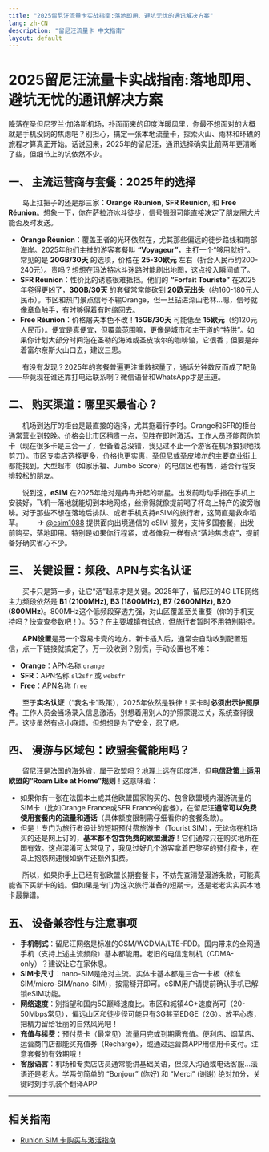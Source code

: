 ```yaml
---
title: "2025留尼汪流量卡实战指南:落地即用、避坑无忧的通讯解决方案"
lang: zh-CN
description: "留尼汪流量卡 中文指南"
layout: default
---
```

# 2025留尼汪流量卡实战指南:落地即用、避坑无忧的通讯解决方案

降落在圣但尼罗兰·加洛斯机场，扑面而来的印度洋暖风里，你最不想面对的大概就是手机没网的焦虑吧？别担心，搞定一张本地流量卡，探索火山、雨林和环礁的旅程才算真正开始。话说回来，2025年的留尼汪，通讯选择确实比前两年更清晰了些，但细节上的坑依然不少。

## 一、 主流运营商与套餐：2025年的选择

　　岛上扛把子的还是那三家：**Orange Réunion**, **SFR Réunion**, 和 **Free Réunion**。想象一下，你在萨拉济冰斗徒步，信号强弱可能直接决定了朋友圈大片能否及时发送。

*   **Orange Réunion**：覆盖王者的光环依然在，尤其那些偏远的徒步路线和南部海岸。2025年他们主推的游客套餐叫 **“Voyageur”**，主打一个“够用就好”。常见的是 **20GB/30天** 的选项，价格在 **25-30欧元** 左右（折合人民币约200-240元）。贵吗？想想在玛法特冰斗迷路时能刷出地图，这点投入瞬间值了。
*   **SFR Réunion**：性价比的诱惑很难抵挡。他们的 **“Forfait Touriste”** 在2025年卷得更凶了，**30GB/30天** 的套餐常常能砍到 **20欧元出头**（约160-180元人民币）。市区和热门景点信号不输Orange，但一旦钻进深山老林…嗯，信号就像章鱼触手，有时够得着有时缩回去。
*   **Free Réunion**：价格屠夫本色不改！**15GB/30天** 可能低至 **15欧元**（约120元人民币）。便宜是真便宜，但覆盖范围嘛，更像是城市和主干道的“特供”。如果你计划大部分时间泡在圣勒的海滩或圣皮埃尔的咖啡馆，它很香；但要是奔着富尔奈斯火山口去，建议三思。

　　有没有发现？2025年的套餐普遍更注重数据量了，通话分钟数反而成了配角——毕竟现在谁还靠打电话联系啊？微信语音和WhatsApp才是王道。

## 二、 购买渠道：哪里买最省心？

　　机场到达厅的柜台是最直接的选择，尤其拖着行李时。Orange和SFR的柜台通常营业到较晚。价格会比市区稍贵一点，但胜在即时激活，工作人员还能帮你剪卡（现在很多卡是三合一了，但备着总没错，我见过不止一个游客在机场狼狈地找剪刀）。市区专卖店选择更多，价格也更实惠，圣但尼或圣皮埃尔的主要商业街上都能找到。大型超市（如家乐福、Jumbo Score）的电信区也有售，适合行程安排较松的朋友。

　　说到这，**eSIM** 在2025年绝对是冉冉升起的新星。出发前动动手指在手机上安装好，飞机一落地就能切到本地网络，丝滑得就像提前喝了杯岛上特产的波旁咖啡。对于那些不想在落地后排队、或者手机支持eSIM的旅行者，这简直是救命稻草。
　　✈ [@esim1088](https://t.me/s/esim1088) 提供面向出境通信的 eSIM 服务，支持多国套餐，出发前购买，落地即用。特别是如果你行程紧，或者像我一样有点“落地焦虑症”，提前备好确实省心不少。

## 三、 关键设置：频段、APN与实名认证

　　买卡只是第一步，让它“活”起来才是关键。2025年了，留尼汪的4G LTE网络主力频段依然是 **B1 (2100MHz), B3 (1800MHz), B7 (2600MHz), B20 (800MHz)**。800MHz这个低频段穿透力强，对山区覆盖至关重要（你的手机支持吗？快查查参数吧！）。5G？在主要城镇有试点，但旅行者暂时不用特别期待。

　　**APN设置**是另一个容易卡壳的地方。新卡插入后，通常会自动收到配置短信，点一下链接就搞定了。万一没收到？别慌，手动设置也不难：

*   **Orange**：APN名称 `orange`
*   **SFR**：APN名称 `sl2sfr` 或 `websfr`
*   **Free**：APN名称 `free`

　　至于**实名认证**（“我名卡”政策），2025年依然是铁律！买卡时**必须出示护照原件**。工作人员会当场录入信息激活。别想着用别人的护照蒙混过关，系统查得很严。这步虽然有点小麻烦，但想想是为了安全，忍了吧。

## 四、 漫游与区域包：欧盟套餐能用吗？

　　留尼汪是法国的海外省，属于欧盟吗？地理上远在印度洋，但**电信政策上适用欧盟的“Roam Like at Home”规则**！这意味着：

*   如果你有一张在法国本土或其他欧盟国家购买的、包含欧盟境内漫游流量的SIM卡（比如Orange France或SFR France的套餐），在留尼汪**通常可以免费使用套餐内的流量和通话**（具体额度限制需仔细看你的套餐条款）。
*   但是！专门为旅行者设计的短期预付费旅游卡（Tourist SIM），无论你在机场买的还是网上订的，**基本都不包含免费的欧盟漫游**！它们通常只在购买地所在国有效。这点混淆可太常见了，我见过好几个游客拿着巴黎买的预付费卡，在岛上抱怨网速慢如蜗牛还额外扣费。

　　所以，如果你手上已经有张欧盟长期套餐卡，不妨先查清楚漫游条款，可能真能省下买新卡的钱。但如果是专门为这次旅行准备的短期卡，还是老老实实买本地卡最靠谱。

## 五、 设备兼容性与注意事项

*   **手机制式**：留尼汪网络是标准的GSM/WCDMA/LTE-FDD。国内带来的全网通手机（支持上述主流频段）基本都能用。老旧的电信定制机（CDMA-only）？建议让它在家休息。
*   **SIM卡尺寸**：nano-SIM是绝对主流。实体卡基本都是三合一卡板（标准SIM/micro-SIM/nano-SIM），按需掰开即可。eSIM用户请提前确认手机已解锁eSIM功能。
*   **网络速度**：别指望和国内5G巅峰速度比。市区和城镇4G+速度尚可（20-50Mbps常见），偏远山区和徒步径可能只有3G甚至EDGE（2G）。放平心态，把精力留给壮丽的自然风光吧！
*   **充值与续费**：预付费卡（最常见）流量用完或到期需充值。便利店、烟草店、运营商门店都能买充值券（Recharge），或通过运营商APP用信用卡支付。注意套餐的有效期哦！
*   **客服语言**：机场和专卖店店员通常能讲基础英语，但深入沟通或电话客服…法语还是老大。学两句简单的 “Bonjour” (你好) 和 “Merci” (谢谢) 绝对加分，关键时刻手机装个翻译APP

<!-- crosslink -->
---

## 相关指南

- [Runion SIM 卡购买与激活指南](https://faciylike.github.io/runion-sim-guides)
